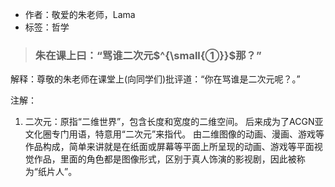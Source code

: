 - 作者：敬爱的朱老师，Lama
- 标签：哲学

> ### 朱在课上曰：“骂谁二次元$^{\small{①}}$那？”

解释：尊敬的朱老师在课堂上(向同学们)批评道：“你在骂谁是二次元呢？。”

注解：
1. 二次元：原指“二维世界”，包含长度和宽度的二维空间。 后来成为了ACGN亚文化圈专门用语，特意用“二次元”来指代。 由二维图像的动画、漫画、游戏等作品构成，简单来讲就是在纸面或屏幕等平面上所呈现的动画、游戏等平面视觉作品，里面的角色都是图像形式，区别于真人饰演的影视剧，因此被称为“纸片人”。
